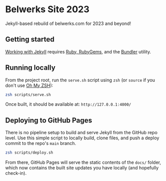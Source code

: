 # Belwerks Site 2023

Jekyll-based rebuild of belwerks.com for 2023 and beyond!

## Getting started

[Working with Jekyll](https://jekyllrb.com/docs/) requires [Ruby, RubyGems](https://jekyllrb.com/docs/installation/), and the [Bundler](https://bundler.io/) utility.

## Running locally

From the project root, run the `serve.sh` script using `zsh` (or `source` if you don't use [Oh My ZSH](https://ohmyz.sh/)):

```bash
zsh scripts/serve.sh
```

Once built, it should be available at: `http://127.0.0.1:4000/`

## Deploying to GitHub Pages

There is no pipeline setup to build and serve Jekyll from the GitHub repo level. Use this simple script to locally build, clone files, and push a deploy commit to the repo's `main` branch.

```bash
zsh scripts/deploy.sh
```

From there, GitHub Pages will serve the static contents of the `docs/` folder, which now contains the built site updates you have locally (and hopefully check-in).
